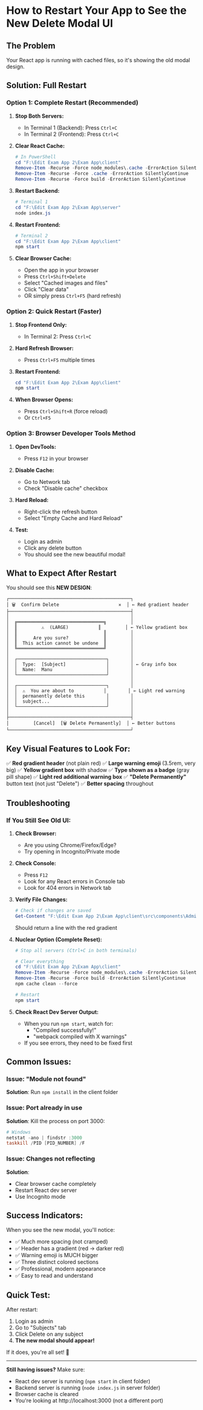 # How to Restart Your App to See the New Delete Modal UI

## The Problem
Your React app is running with cached files, so it's showing the old modal design.

## Solution: Full Restart

### Option 1: Complete Restart (Recommended)

1. **Stop Both Servers:**
   - In Terminal 1 (Backend): Press `Ctrl+C`
   - In Terminal 2 (Frontend): Press `Ctrl+C`

2. **Clear React Cache:**
   ```powershell
   # In PowerShell
   cd "F:\Edit Exam App 2\Exam App\client"
   Remove-Item -Recurse -Force node_modules\.cache -ErrorAction SilentlyContinue
   Remove-Item -Recurse -Force .cache -ErrorAction SilentlyContinue
   Remove-Item -Recurse -Force build -ErrorAction SilentlyContinue
   ```

3. **Restart Backend:**
   ```powershell
   # Terminal 1
   cd "F:\Edit Exam App 2\Exam App\server"
   node index.js
   ```

4. **Restart Frontend:**
   ```powershell
   # Terminal 2
   cd "F:\Edit Exam App 2\Exam App\client"
   npm start
   ```

5. **Clear Browser Cache:**
   - Open the app in your browser
   - Press `Ctrl+Shift+Delete`
   - Select "Cached images and files"
   - Click "Clear data"
   - OR simply press `Ctrl+F5` (hard refresh)

### Option 2: Quick Restart (Faster)

1. **Stop Frontend Only:**
   - In Terminal 2: Press `Ctrl+C`

2. **Hard Refresh Browser:**
   - Press `Ctrl+F5` multiple times

3. **Restart Frontend:**
   ```powershell
   cd "F:\Edit Exam App 2\Exam App\client"
   npm start
   ```

4. **When Browser Opens:**
   - Press `Ctrl+Shift+R` (force reload)
   - Or `Ctrl+F5`

### Option 3: Browser Developer Tools Method

1. **Open DevTools:**
   - Press `F12` in your browser

2. **Disable Cache:**
   - Go to Network tab
   - Check "Disable cache" checkbox

3. **Hard Reload:**
   - Right-click the refresh button
   - Select "Empty Cache and Hard Reload"

4. **Test:**
   - Login as admin
   - Click any delete button
   - You should see the new beautiful modal!

## What to Expect After Restart

You should see this **NEW DESIGN**:

```
┌─────────────────────────────────────────────┐
│ 🗑️  Confirm Delete                      ✕  │ ← Red gradient header
├─────────────────────────────────────────────┤
│                                             │
│  ╔════════════════════════════════╗         │
│  ║         ⚠️  (LARGE)           ║         │ ← Yellow gradient box
│  ║                                ║         │
│  ║      Are you sure?             ║         │
│  ║  This action cannot be undone  ║         │
│  ╚════════════════════════════════╝         │
│                                             │
│  ┌─────────────────────────────────┐        │
│  │  Type:  [Subject]               │        │ ← Gray info box
│  │  Name:  Manu                    │        │
│  └─────────────────────────────────┘        │
│                                             │
│  ┌─────────────────────────────────┐        │
│  │  ⚠️  You are about to           │        │ ← Light red warning
│  │  permanently delete this        │        │
│  │  subject...                     │        │
│  └─────────────────────────────────┘        │
│                                             │
├─────────────────────────────────────────────┤
│         [Cancel]  [🗑️ Delete Permanently]  │ ← Better buttons
└─────────────────────────────────────────────┘
```

## Key Visual Features to Look For:

✅ **Red gradient header** (not plain red)
✅ **Large warning emoji** (3.5rem, very big)
✅ **Yellow gradient box** with shadow
✅ **Type shown as a badge** (gray pill shape)
✅ **Light red additional warning box**
✅ **"Delete Permanently"** button text (not just "Delete")
✅ **Better spacing** throughout

## Troubleshooting

### If You Still See Old UI:

1. **Check Browser:**
   - Are you using Chrome/Firefox/Edge?
   - Try opening in Incognito/Private mode

2. **Check Console:**
   - Press `F12`
   - Look for any React errors in Console tab
   - Look for 404 errors in Network tab

3. **Verify File Changes:**
   ```powershell
   # Check if changes are saved
   Get-Content "F:\Edit Exam App 2\Exam App\client\src\components\AdminDashboard.js" | Select-String "linear-gradient.*dc3545"
   ```
   Should return a line with the red gradient

4. **Nuclear Option (Complete Reset):**
   ```powershell
   # Stop all servers (Ctrl+C in both terminals)
   
   # Clear everything
   cd "F:\Edit Exam App 2\Exam App\client"
   Remove-Item -Recurse -Force node_modules\.cache -ErrorAction SilentlyContinue
   Remove-Item -Recurse -Force build -ErrorAction SilentlyContinue
   npm cache clean --force
   
   # Restart
   npm start
   ```

5. **Check React Dev Server Output:**
   - When you run `npm start`, watch for:
     - "Compiled successfully!"
     - "webpack compiled with X warnings"
   - If you see errors, they need to be fixed first

## Common Issues:

### Issue: "Module not found"
**Solution**: Run `npm install` in the client folder

### Issue: Port already in use
**Solution**: Kill the process on port 3000:
```powershell
# Windows
netstat -ano | findstr :3000
taskkill /PID [PID_NUMBER] /F
```

### Issue: Changes not reflecting
**Solution**: 
- Clear browser cache completely
- Restart React dev server
- Use Incognito mode

## Success Indicators:

When you see the new modal, you'll notice:
- ✅ Much more spacing (not cramped)
- ✅ Header has a gradient (red → darker red)
- ✅ Warning emoji is MUCH bigger
- ✅ Three distinct colored sections
- ✅ Professional, modern appearance
- ✅ Easy to read and understand

## Quick Test:

After restart:
1. Login as admin
2. Go to "Subjects" tab
3. Click Delete on any subject
4. **The new modal should appear!**

If it does, you're all set! 🎉

---

**Still having issues?** Make sure:
- React dev server is running (`npm start` in client folder)
- Backend server is running (`node index.js` in server folder)
- Browser cache is cleared
- You're looking at http://localhost:3000 (not a different port)
